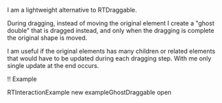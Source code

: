 I am a lightweight alternative to RTDraggable.

During dragging, instead of moving the original element I create a "ghost double" that is dragged instead, and only when the dragging is complete the original shape is moved.

I am useful if the original elements has many children or related elements that would have to be updated during each dragging step. With me only single update at the end occurs.

!! Example

RTInteractionExample new exampleGhostDraggable open